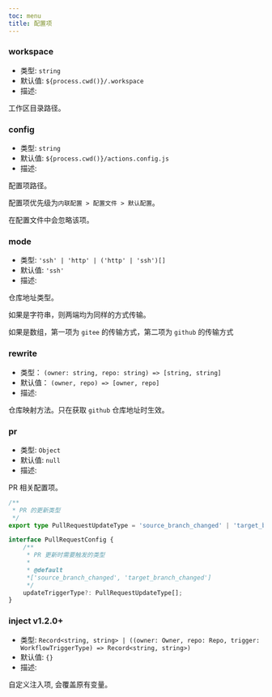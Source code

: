 ```yaml
---
toc: menu
title: 配置项
---
```


### workspace

-   类型: `string`
-   默认值: `${process.cwd()}/.workspace`
-   描述:

工作区目录路径。

### config

-   类型: `string`
-   默认值: `${process.cwd()}/actions.config.js`
-   描述:

配置项路径。

配置项优先级为`内联配置 > 配置文件 > 默认配置`。

在配置文件中会忽略该项。

### mode

-   类型: `'ssh' | 'http' | ('http' | 'ssh')[]`
-   默认值: `'ssh'`
-   描述:

仓库地址类型。

如果是字符串，则两端均为同样的方式传输。

如果是数组，第一项为 `gitee` 的传输方式，第二项为 `github` 的传输方式

### rewrite

-   类型： `(owner: string, repo: string) => [string, string]`
-   默认值： `(owner, repo) => [owner, repo]`
-   描述:

仓库映射方法。只在获取 `github` 仓库地址时生效。

### pr

-   类型: `Object`
-   默认值: `null`
-   描述:

PR 相关配置项。

```ts
/**
 * PR 的更新类型
 */
export type PullRequestUpdateType = 'source_branch_changed' | 'target_branch_changed';

interface PullRequestConfig {
    /**
     * PR 更新时需要触发的类型
     *
     * @default
     *['source_branch_changed', 'target_branch_changed']
     */
    updateTriggerType?: PullRequestUpdateType[];
}
```

### inject <Badge>v1.2.0+</Badge>

-   类型: `Record<string, string> | ((owner: Owner, repo: Repo, trigger: WorkflowTriggerType) => Record<string, string>)`
-   默认值: `{}`
-   描述:

自定义注入项, 会覆盖原有变量。
